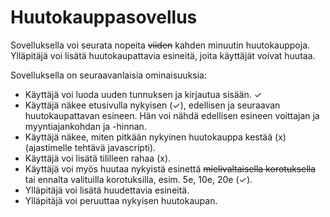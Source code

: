 # Huutokauppasovellus
Sovelluksella voi seurata nopeita ~~viiden~~ kahden minuutin huutokauppoja. Ylläpitäjä voi lisätä huutokaupattavia esineitä, joita käyttäjät voivat huutaa.

Sovelluksella on seuraavanlaisia ominaisuuksia:
* Käyttäjä voi luoda uuden tunnuksen ja kirjautua sisään. ✓
* Käyttäjä näkee etusivulla nykyisen (✓), edellisen ja seuraavan huutokaupattavan esineen. Hän voi nähdä edellisen esineen voittajan ja myyntiajankohdan ja -hinnan.
* Käyttäjä näkee, miten pitkään nykyinen huutokauppa kestää (x) (ajastimelle tehtävä javascripti).
* Käyttäjä voi lisätä tililleen rahaa (x).
* Käyttäjä voi myös huutaa nykyistä esinettä ~~mielivaltaisella korotuksella~~ tai ennalta valituilla korotuksilla, esim. 5e, 10e, 20e (✓).
* Ylläpitäjä voi lisätä huudettavia esineitä.
* Ylläpitäjä voi peruuttaa nykyisen huutokaupan.
